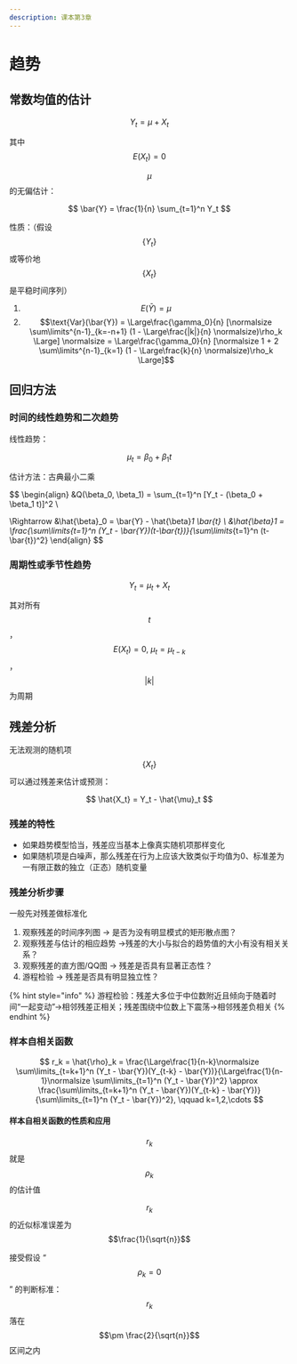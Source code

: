 ```yaml
---
description: 课本第3章
---
```


# 趋势

## 常数均值的估计

$$
Y_t = \mu + X_t
$$

其中 $$E(X_t) = 0$$ 

$$\mu$$的无偏估计：

$$
\bar{Y} = \frac{1}{n} \sum_{t=1}^n Y_t
$$

 性质：（假设 $$\{Y_t\} $$ 或等价地 $$\{X_t\} $$ 是平稳时间序列）

1. $$E(\bar{Y}) = \mu$$ 
2. $$\text{Var}(\bar{Y}) =  \Large\frac{\gamma_0}{n} [\normalsize \sum\limits^{n-1}_{k=-n+1} (1 - \Large\frac{|k|}{n} \normalsize)\rho_k \Large] \normalsize =  \Large\frac{\gamma_0}{n} [\normalsize 1 + 2 \sum\limits^{n-1}_{k=1} (1 - \Large\frac{k}{n} \normalsize)\rho_k \Large]$$ 

## 回归方法

### 时间的线性趋势和二次趋势

线性趋势：

$$
\mu_t = \beta_0 + \beta_1 t
$$

估计方法：古典最小二乘

$$
\begin{align}
&Q(\beta_0, \beta_1) = \sum_{t=1}^n [Y_t - (\beta_0 + \beta_1 t)]^2 \\

\Rightarrow &\hat{\beta}_0 =  \bar{Y} - \hat{\beta}_1 \bar{t} \\
&\hat{\beta}_1 = \frac{\sum\limits_{t=1}^n (Y_t - \bar{Y})(t-\bar{t})}{\sum\limits_{t=1}^n (t-\bar{t})^2}
\end{align}
$$

### 周期性或季节性趋势

$$
Y_t = \mu_t + X_t
$$

其对所有 $$t$$，$$E(X_t) = 0,\ \mu_t = \mu_{t-k}$$，$$|k|$$ 为周期

## 残差分析

无法观测的随机项 $$\{X_t\}$$ 可以通过残差来估计或预测：

$$
\hat{X_t} = Y_t - \hat{\mu}_t
$$

### 残差的特性

* 如果趋势模型恰当，残差应当基本上像真实随机项那样变化
* 如果随机项是白噪声，那么残差在行为上应该大致类似于均值为0、标准差为一有限正数的独立（正态）随机变量

### 残差分析步骤

一般先对残差做标准化

1. 观察残差的时间序列图 → 是否为没有明显模式的矩形散点图？
2. 观察残差与估计的相应趋势 →残差的大小与拟合的趋势值的大小有没有相关关系？
3. 观察残差的直方图/QQ图 → 残差是否具有显著正态性？
4. 游程检验 → 残差是否具有明显独立性？

{% hint style="info" %}
游程检验：残差大多位于中位数附近且倾向于随着时间“一起变动”→相邻残差正相关；残差围绕中位数上下震荡→相邻残差负相关
{% endhint %}

### 样本自相关函数

$$
r_k = \hat{\rho}_k = \frac{\Large\frac{1}{n-k}\normalsize \sum\limits_{t=k+1}^n (Y_t - \bar{Y})(Y_{t-k} - \bar{Y})}{\Large\frac{1}{n-1}\normalsize \sum\limits_{t=1}^n (Y_t - \bar{Y})^2} \approx  \frac{\sum\limits_{t=k+1}^n (Y_t - \bar{Y})(Y_{t-k} - \bar{Y})}{\sum\limits_{t=1}^n (Y_t - \bar{Y})^2}, \qquad k=1,2,\cdots
$$

#### 样本自相关函数的性质和应用

$$r_k$$ 就是 $$\rho_k$$ 的估计值

 $$r_k$$ 的近似标准误差为 $$\frac{1}{\sqrt{n}}$$ 

接受假设 “$$\rho_k = 0$$” 的判断标准： $$r_k$$ 落在 $$\pm \frac{2}{\sqrt{n}}$$ 区间之内

